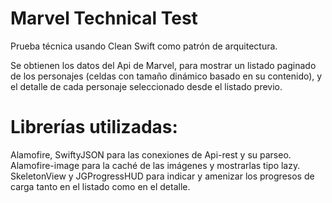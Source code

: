 # Marvel Technical Test

Prueba técnica usando Clean Swift como patrón de arquitectura.

Se obtienen los datos del Api de Marvel, para mostrar un listado paginado de los personajes (celdas con tamaño dinámico basado en su contenido), y el detalle de cada personaje seleccionado desde el listado previo.

# Librerías utilizadas: 

Alamofire, SwiftyJSON para las conexiones de Api-rest y su parseo.
Alamofire-image para la caché de las imágenes y mostrarlas tipo lazy. 
SkeletonView y JGProgressHUD para indicar y amenizar los progresos de carga tanto en el listado como en el detalle.
